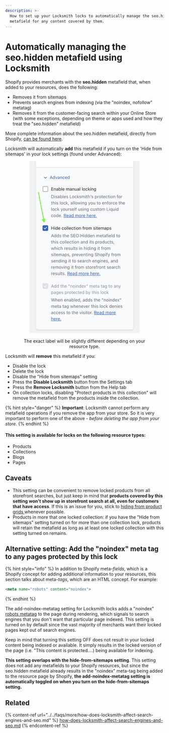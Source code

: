 ```yaml
---
description: >-
  How to set up your Locksmith locks to automatically manage the seo.hidden
  metafield for any content covered by them.
---
```


# Automatically managing the seo.hidden metafield using Locksmith

Shopify provides merchants with the **seo.hidden** metafield that, when added to your resources, does the following:

* Removes it from sitemaps
* Prevents search engines from indexing (via the "noindex, nofollow" metatag)
* Removes it from the customer-facing search within your Online Store (with some exceptions, depending on theme or apps used and how they treat the "seo.hidden" metafield)

More complete information about the seo.hidden metafield, directly from Shopify, [can be found here](https://shopify.dev/docs/apps/marketing/seo#step-2-hide-a-resource-from-search-engines-and-sitemaps).

Locksmith will automatically **add** this metafield if you turn on the 'Hide from sitemaps' in your lock settings (found under Advanced):

<div align="center">

<figure><img src="../../.gitbook/assets/Screenshot 2024-01-10 at 16.33.59.png" alt="" width="350"><figcaption><p>The exact label will be slightly different depending on your resource type.</p></figcaption></figure>

</div>

Locksmith will **remove** this metafield if you:

* Disable the lock
* Delete the lock
* Disable the "Hide from sitemaps" setting
* Press the **Disable Locksmith** button from the Settings tab
* Press the **Remove Locksmith** button from the Help tab
* On collection locks, disabling "Protect products in this collection" will remove the metafield from the products inside the collection.

{% hint style="danger" %}
**Important**: Locksmith cannot perform any metafield operations if you remove the app from your store. So it is very important to perform one of the above - _before deleting the app from your store._
{% endhint %}

#### This setting is available for locks on the following resource types:

* Products
* Collections
* Blogs
* Pages

## Caveats

* This setting can be convenient to remove locked products from all storefront searches, but just keep in mind that **products covered by this setting won't show up in storefront search at all, even for customers that have access**. If this is an issue for you, stick to [hiding from product grids ](https://www.locksmith.guide/tutorials/more/hiding-products-from-product-grids)whenever possible.
* Products in more that one locked collection: if you have the "Hide from sitemaps" setting turned on for more than one collection lock, products will retain the metafield as long as at least one locked collection with this setting turned on remains.

## Alternative setting: Add the "noindex" meta tag to any pages protected by this lock

{% hint style="info" %}
In addition to Shopify meta-_fields_, which is a Shopify concept for adding additional information to your resources, this section talks about meta-_tags_, which are an HTML concept. For example:

```html
<meta name="robots" content="noindex">
```
{% endhint %}

The add-noindex-metatag setting for Locksmith locks adds a "noindex"[ robots metatag](https://developers.google.com/search/docs/crawling-indexing/robots-meta-tag?csw=1) to the page during rendering, which signals to search engines that you don't want that particular page indexed. This setting is turned on by default since the vast majority of merchants want their locked pages kept out of search engines.&#x20;

Keep in mind that turning this setting OFF does not result in your locked content being indexed or available. It simply results in the locked version of the page (i.e. "This content is protected....) being available for indexing.

**This setting overlaps with the hide-from-sitemaps setting**. This setting does not add any metafields to your Shopify resources, but since the seo.hidden metafield already results in the "noindex" meta-tag being added to the resource page by Shopify, **the add-noindex-metatag setting is automatically toggled on when you turn on the hide-from-sitemaps setting.**

## Related

{% content-ref url="../../faqs/more/how-does-locksmith-affect-search-engines-and-seo.md" %}
[how-does-locksmith-affect-search-engines-and-seo.md](../../faqs/more/how-does-locksmith-affect-search-engines-and-seo.md)
{% endcontent-ref %}
